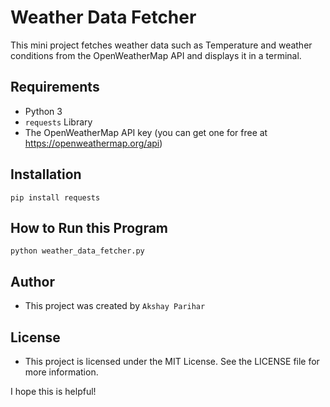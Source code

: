 # Weather Data Fetcher

This mini project fetches weather data such as Temperature and weather conditions from the OpenWeatherMap API and displays it in a terminal.

## Requirements

* Python 3
* ```requests``` Library
* The OpenWeatherMap API key (you can get one for free at https://openweathermap.org/api)

## Installation

```pip install requests```


## How to Run this Program

```python weather_data_fetcher.py```

## Author

* This project was created by `Akshay Parihar`

## License

* This project is licensed under the MIT License. See the LICENSE file for more information.

I hope this is helpful!
